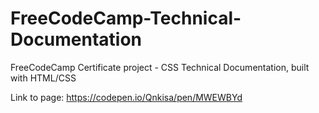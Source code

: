 # FreeCodeCamp-Technical-Documentation

FreeCodeCamp Certificate project - CSS Technical Documentation, built with HTML/CSS

Link to page: https://codepen.io/Qnkisa/pen/MWEWBYd
